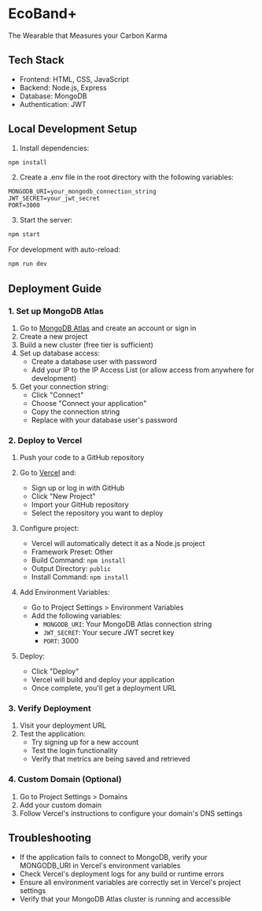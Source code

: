 # EcoBand+
The Wearable that Measures your Carbon Karma

## Tech Stack

- Frontend: HTML, CSS, JavaScript
- Backend: Node.js, Express
- Database: MongoDB
- Authentication: JWT

## Local Development Setup

1. Install dependencies:
```bash
npm install
```

2. Create a .env file in the root directory with the following variables:
```
MONGODB_URI=your_mongodb_connection_string
JWT_SECRET=your_jwt_secret
PORT=3000
```

3. Start the server:
```bash
npm start
```

For development with auto-reload:
```bash
npm run dev
```

## Deployment Guide

### 1. Set up MongoDB Atlas

1. Go to [MongoDB Atlas](https://www.mongodb.com/cloud/atlas) and create an account or sign in
2. Create a new project
3. Build a new cluster (free tier is sufficient)
4. Set up database access:
   - Create a database user with password
   - Add your IP to the IP Access List (or allow access from anywhere for development)
5. Get your connection string:
   - Click "Connect"
   - Choose "Connect your application"
   - Copy the connection string
   - Replace <password> with your database user's password

### 2. Deploy to Vercel

1. Push your code to a GitHub repository

2. Go to [Vercel](https://vercel.com) and:
   - Sign up or log in with GitHub
   - Click "New Project"
   - Import your GitHub repository
   - Select the repository you want to deploy

3. Configure project:
   - Vercel will automatically detect it as a Node.js project
   - Framework Preset: Other
   - Build Command: `npm install`
   - Output Directory: `public`
   - Install Command: `npm install`

4. Add Environment Variables:
   - Go to Project Settings > Environment Variables
   - Add the following variables:
     - `MONGODB_URI`: Your MongoDB Atlas connection string
     - `JWT_SECRET`: Your secure JWT secret key
     - `PORT`: 3000

5. Deploy:
   - Click "Deploy"
   - Vercel will build and deploy your application
   - Once complete, you'll get a deployment URL

### 3. Verify Deployment

1. Visit your deployment URL
2. Test the application:
   - Try signing up for a new account
   - Test the login functionality
   - Verify that metrics are being saved and retrieved

### 4. Custom Domain (Optional)

1. Go to Project Settings > Domains
2. Add your custom domain
3. Follow Vercel's instructions to configure your domain's DNS settings

## Troubleshooting

- If the application fails to connect to MongoDB, verify your MONGODB_URI in Vercel's environment variables
- Check Vercel's deployment logs for any build or runtime errors
- Ensure all environment variables are correctly set in Vercel's project settings
- Verify that your MongoDB Atlas cluster is running and accessible
